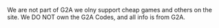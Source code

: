 We are not part of G2A we olny support cheap games and others on the site. We DO NOT own the G2A Codes, and all info is from G2A.
